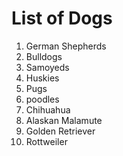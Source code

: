 # List of Dogs

1. German Shepherds
2. Bulldogs
3. Samoyeds
4. Huskies
5. Pugs
6. poodles
7. Chihuahua
8. Alaskan Malamute
9. Golden Retriever
10. Rottweiler